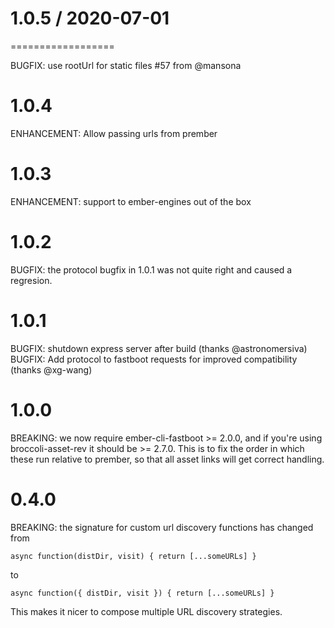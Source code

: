 # 1.0.5 / 2020-07-01
==================

BUGFIX: use rootUrl for static files #57 from @mansona

# 1.0.4

ENHANCEMENT: Allow passing urls from prember

# 1.0.3

ENHANCEMENT: support to ember-engines out of the box

# 1.0.2

BUGFIX: the protocol bugfix in 1.0.1 was not quite right and caused a regresion.

# 1.0.1

BUGFIX: shutdown express server after build (thanks @astronomersiva)
BUGFIX: Add protocol to fastboot requests for improved compatibility (thanks @xg-wang)

# 1.0.0

BREAKING: we now require ember-cli-fastboot >= 2.0.0, and if you're using broccoli-asset-rev it should be >= 2.7.0. This is to fix the order in which these run relative to prember, so that all asset links will get correct handling.

# 0.4.0

BREAKING: the signature for custom url discovery functions has changed from

    async function(distDir, visit) { return [...someURLs] }

to

    async function({ distDir, visit }) { return [...someURLs] }

This makes it nicer to compose multiple URL discovery strategies.
